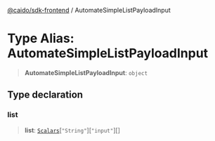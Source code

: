 [@caido/sdk-frontend](../index.md) / AutomateSimpleListPayloadInput

# Type Alias: AutomateSimpleListPayloadInput

> **AutomateSimpleListPayloadInput**: `object`

## Type declaration

### list

> **list**: [`Scalars`](Scalars.md)\[`"String"`\]\[`"input"`\][]
